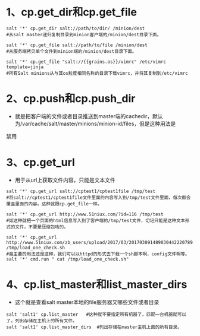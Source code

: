 # 1、cp.get_dir和cp.get_file

```shell
salt '*' cp.get_dir salt://path/to/dir/ /minion/dest    
#从salt master递归复制目录到minion客户端的/minion/dest目录下面。

salt '*' cp.get_file salt://path/to/file /minion/dest     
#从服务端拷贝单个文件到minion端的/minion/dest目录下面。

salt '*' cp.get_file "salt://{{grains.os}}/vimrc" /etc/vimrc template=jinja  
#所有Salt minions从与其os粒度相同名称的目录下载vimrc，并将其复制到/etc/vimrc
```

# 2、cp.push和cp.push_dir

- 就是把客户端的文件或者目录推送到master端的cachedir，默认为/var/cache/salt/master/minions/minion-id/files，但是这种用法是

禁用

# **3、cp.get_url**

- 用于从url上获取文件内容，只能是文本文件

```shell
salt '*' cp.get_url salt://cptest1/cptest1file /tmp/test  
#将salt://cptest1/cptest1file文件里面的内容写入到/tmp/test文件里面，每次都会覆盖里面的内容。这种就跟cp.get_file一样。
 
salt '*' cp.get_url http://www.51niux.com/?id=116 /tmp/test  
#如这种就把一个页面的html信息写入到了客户端的/tmp/test文件，切记只能是这种文本形式的文件，不要是压缩包啥的。
 
salt '*' cp.get_url http://www.51niux.com/zb_users/upload/2017/03/201703091489030442220789.txt  /tmp/load_one_check.sh  
#最主要的用法还是这种，我们可以以httpd的形式去下载一个sh脚本啊，config文件啊等。
salt '*' cmd.run " cat /tmp/load_one_check.sh"  
```

# 4、cp.list_master和list_master_dirs

- 这个就是查看salt master本地的file服务器又哪些文件或者目录

```shell
salt 'salt1' cp.list_master   #这种就不要指定所有机器了，匹配一台机器就可以了，列出存储在主机上的所有文件。
salt 'salt1' cp.list_master_dirs  #列出存储在master主机上面的所有目录。
```